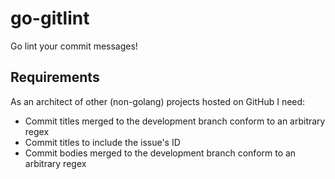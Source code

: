 # go-gitlint
Go lint your commit messages!

## Requirements

As an architect of other (non-golang) projects hosted on GitHub I need:

* Commit titles merged to the development branch conform to an arbitrary regex
* Commit titles to include the issue's ID
* Commit bodies merged to the development branch conform to an arbitrary regex

